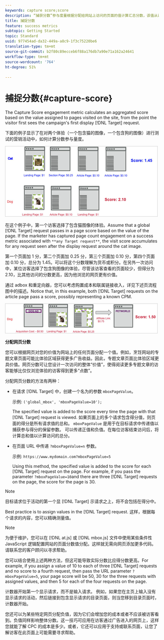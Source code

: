 ```yaml
---
keywords: capture score;score
description: “捕获分数”参与度量根据分配给网站上访问的页面的值计算汇总分数，该值从访客第一次看到活动的第一个显示目标请求时开始。
title: 捕捉分数
feature: success metrics
subtopic: Getting Started
topic: Standard
uuid: 977454ad-da32-449a-a8c9-1f3c75220be6
translation-type: tm+mt
source-git-commit: b2f80c89ecceb6f88a176db7a90e71a162a24641
workflow-type: tm+mt
source-wordcount: '764'
ht-degree: 51%

---
```



# 捕捉分数{#capture-score}

The Capture Score engagement metric calculates an aggregated score based on the value assigned to pages visited on the site, from the point the visitor first sees the campaign&#39;s first display [!DNL Target] request.

下面的例子显示了在对两个体验（一个包含猫的图像，一个包含狗的图像）进行测试的营销活动中，如何计算分数参与量度。

![](assets/example_score.png)

在这个例子中，第一个访客选择了包含猫图像的体验。Assume that a global [!DNL Target] request passes in a page score based on the value of the page. If the marketer has captured page count engagement on a success metric associated with `**any Target request**`, the visit score accumulates for any request seen after the display request around the cat image.

第一个页面加 1 分，第二个页面加 0.25 分，第三个页面加 0.10 分，第四个页面加 0.10 分，总分为 1.45。可以将这个分数理解为货币或积分。在另外一次访问中，某位访客选择了包含狗图像的体验，尽管该访客查看的页面较少，但得分为 2.10，比其他访问的分数更高，因为他浏览的网页更有价值。

通过 adbox 和重定向器，您可以考虑购置成本和联属链接收入，详见下述页流程图中的描述。Notice that, in this example, both [!DNL Target] requests on the article page pass a score, possibly representing a known CPM.

![](assets/example_score2.png)

**分配网页分数**

您可以根据网页对您的价值为网站上的任何页面分配一个值。例如，烹饪网站的专题文章页面可能比体验区域获得更多广告收益。因此，专题文章页面比体验区域更具价值。网页分数可让您设计一次访问的整体“价值”，使得阅读更多专题文章的访客能够比仅仅浏览体验的访客得到更多“点数”。

分配网页分数的方法有两种：

* 在请求 [!DNL Target] 中，创建一个名为的参数 `mboxPageValue`。

   示例: `('global_mbox', 'mboxPageValue=10');`

   The specified value is added to the score every time the page with that [!DNL Target] request is viewed. 如果页面上的多个请求包含得分值，则页面的得分是所有请求值的总和。 `mboxPageValue` 是用于在目标请求中传递值以捕获参与得分的保留参数。 可以传递正值和负值。在每位访客结束访问后，将计算总和值以计算访问的总分。

* 在页面 URL 中传递 `?mboxPageValue=n` 参数。

   示例: `https://www.mydomain.com?mboxPageValue=5`

   Using this method, the specified value is added to the score for each [!DNL Target] request on the page. For example, if you pass the parameter `?mboxPageValue=10`and there are three [!DNL Target] requests on the page, the score for the page is 30.

>[!NOTE]
>
>目标请求位于活动的第一个显 [!DNL Target] 示请求之上，将不会包括在得分中。

Best practice is to assign values in the [!DNL Target] request. 这样，根据每个请求的内容，您可以精确测量值。

>[!NOTE]
>
>为便于维护，您可以在 [!DNL at.js] 或 [!DNL mbox.js] 文件中使用某些条件性 JavaScript 逻辑配置网站的页面分数值分配。这样就无需向网页添加更多代码。请联系您的客户顾问以寻求帮助。

您可以结合使用上述两种方法，但这可能导致实际分数比应得分数更高。For example, if you assign a value of 10 to each of three [!DNL Target] requests and no score to a fourth request, then pass the URL parameter `?mboxPageValue=5`, your page score will be 50, 30 for the three requests with assigned values, and then 5 for each of the four requests on the page.

计数器开始第一个显示请求，而不是输入请求。 例如，如果您在主页上输入没有显示请求的活动，然后链接到包含显示请求的目录页面，则当您移到目录页面时，计数器开始。

您还可以为某些特定网页分配负值，因为它们会增加您的成本或者不应该被访客看到。负值同样影响整体分数。这一技巧可应用在访客通过广告进入的网页上，这样您就能了解 CPC 的成本是多少。或者，它还可以应用于支持或联系页面，让您了解访客在此页面上可能需要寻求帮助。
